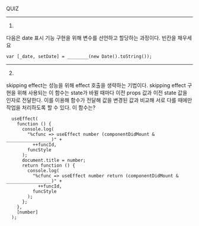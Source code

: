 QUIZ

---

1.

다음은 date 표시 기능 구현을 위해 변수를 선언하고 할당하는 과정이다. 빈칸을 채우세요

```
var [_date, setDate] = ________(new Date().toString());
```

---

2.

skipping effect는 성능을 위해 effect 호출을 생략하는 기법이다. 
skipping effect 구현을 위해 사용되는 이 함수는 state가 바뀔 때마다 이전 props 값과 이전 state 값을 인자로 전달한다. 이를 이용해 함수가 전달해 값을 변경된 값과 비교해 서로 다를 때에만 작업을 처리하도록 할 수 있다. 이 함수는?

```
  useEffect(
    function () {
      console.log(
        "%cfunc => useEffect number (componentDidMount & _________________)" +
          ++funcId,
        funcStyle
      );
      document.title = number;
      return function () {
        console.log(
          "%cfunc => useEffect number return (componentDidMount & _________________)" +
            ++funcId,
          funcStyle
        );
      };
    },
    [number]
  );
```

